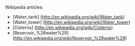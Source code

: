 Wikipedia articles:
- [Water_tank] (http://en.wikipedia.org/wiki/Water_tank)
- [Water_tower] (http://en.wikipedia.org/wiki/Water_tower)
- [Cisterns] (http://en.wikipedia.org/wiki/Cisterns)
- [Reservoir_%28water%29] (http://en.wikipedia.org/wiki/Reservoir_%28water%29)

